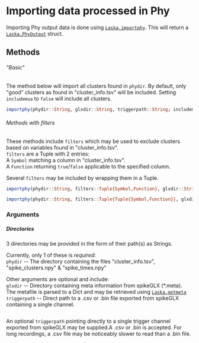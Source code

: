# Importing data processed in Phy

Importing Phy output data is done using [`Laska.importphy`](@ref). This will return a
[`Laska.PhyOutput`](@ref) struct.

## Methods

###### "Basic"

The method below will import all clusters found in `phydir`. By default, only "good" clusters as found in "cluster_info.tsv" will be included. Setting `includemua` to `false` will include all clusters.

```julia
importphy(phydir::String, glxdir::String, triggerpath::String; includemua::Bool=false)
```

###### Methods with filters

These methods include `filters` which may be used to exclude clusters based on variables
found in "cluster_info.tsv".\
`filters` are a Tuple with 2 entries:\
A `Symbol` matching a column in "cluster_info.tsv".\
A `Function` returning `true`/`false` applicable to the specified column.

Several `filters` may be included by wrapping them in a Tuple.

```julia
importphy(phydir::String, filters::Tuple{Symbol,Function}, glxdir::String="", triggerpath::String=""; includemua::Bool=false)

importphy(phydir::String, filters::Tuple{Tuple{Symbol,Function}}, glxdir::String="", triggerpath::String=""; includemua::Bool=false)
```



### Arguments

##### Directories

3 directories may be provided in the form of their path(s) as Strings.

Currently, only 1 of these is *required*:\
`phydir` -- The directory containing the files "cluster_info.tsv", "spike_clusters.npy" & "spike_times.npy"

Other arguments are optional and include:\
`glxdir` -- Directory containing meta information from spikeGLX (*.meta). The metafile is
parsed to a Dict and may be retrieved using [`Laska.getmeta`](@ref)\
`triggerpath` -- Direct path to a .csv or .bin file exported from spikeGLX containing a
single channel.

```julia

```

An optional `triggerpath` pointing directly to a single trigger channel exported from spikeGLX may be supplied.A .csv or .bin is accepted. For long recordings, a .csv file may be noticeably slower to read than a .bin file.
